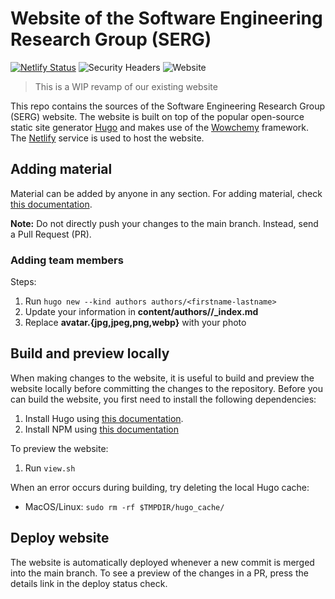 # Website of the Software Engineering Research Group (SERG)

[![Netlify Status](https://api.netlify.com/api/v1/badges/d2db141e-55bd-44d9-a61e-95a49e6558c7/deploy-status)](https://app.netlify.com/sites/serg/deploys)
![Security Headers](https://img.shields.io/security-headers?url=https%3A%2F%2Fserg.ewi.tudelft.nl)
![Website](https://img.shields.io/website?url=https%3A%2F%2Fserg.ewi.tudelft.nl)

> This is a WIP revamp of our existing website

This repo contains the sources of the Software Engineering Research Group (SERG) website.
The website is built on top of the popular open-source static site generator [Hugo](https://gohugo.io/) and makes use of the [Wowchemy](https://wowchemy.com/) framework.
The [Netlify](https://gohugo.io/) service is used to host the website.

## Adding material

Material can be added by anyone in any section.
For adding material, check [this documentation](https://wowchemy.com/docs/).

**Note:** Do not directly push your changes to the main branch. Instead, send a Pull Request (PR).

### Adding team members

Steps:

1. Run `hugo new --kind authors authors/<firstname-lastname>`
2. Update your information in **content/authors/<firstname-lastname>/_index.md**
3. Replace **avatar.{jpg,jpeg,png,webp}** with your photo

## Build and preview locally

When making changes to the website, it is useful to build and preview the website locally before committing the changes to the repository.
Before you can build the website, you first need to install the following dependencies:

1. Install Hugo using [this documentation](https://gohugo.io/getting-started/installing/).
2. Install NPM using [this documentation](https://docs.npmjs.com/downloading-and-installing-node-js-and-npm)

To preview the website:

1. Run `view.sh`

When an error occurs during building, try deleting the local Hugo cache:

- MacOS/Linux: `sudo rm -rf $TMPDIR/hugo_cache/`

## Deploy website

The website is automatically deployed whenever a new commit is merged into the main branch.
To see a preview of the changes in a PR, press the details link in the deploy status check.
